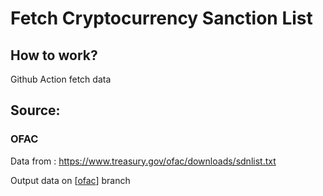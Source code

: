 # Fetch Cryptocurrency Sanction List

## How to work?
Github Action fetch data

## Source:
### OFAC
Data from : https://www.treasury.gov/ofac/downloads/sdnlist.txt

Output data on [[ofac](../../tree/ofac)] branch

